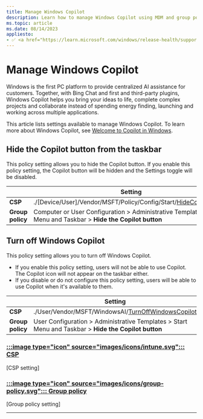 ```yaml
---
title: Manage Windows Copilot
description: Learn how to manage Windows Copilot using MDM and group policy.
ms.topic: article
ms.date: 08/14/2023
appliesto:
- ✅ <a href="https://learn.microsoft.com/windows/release-health/supported-versions-windows-client" target="_blank">Windows 11</a>
---
```


# Manage Windows Copilot

Windows is the first PC platform to provide centralized AI assistance for customers. Together, with Bing Chat and first and third-party plugins, Windows Copilot helps you bring your ideas to life, complete complex projects and collaborate instead of spending energy finding, launching and working across multiple applications.

This article lists settings available to manage Windows Copilot. To learn more about Windows Copilot, see [Welcome to Copilot in Windows](https://support.microsoft.com/windows/welcome-to-copilot-in-windows-675708af-8c16-4675-afeb-85a5a476ccb0).

## Hide the Copilot button from the taskbar

This policy setting allows you to hide the Copilot button. If you enable this policy setting, the Copilot button will be hidden and the Settings toggle will be disabled.

|                  | Setting                                                                                                          |
|------------------|------------------------------------------------------------------------------------------------------------------|
| **CSP**          | ./[Device/User]/Vendor/MSFT/Policy/Config/Start/[HideCopilotButton](mdm/policy-csp-start.md#hidecopilotbutton)   |
| **Group policy** | Computer or User Configuration > Administrative Templates > Start Menu and Taskbar > **Hide the Copilot button** |

## Turn off Windows Copilot

This policy setting allows you to turn off Windows Copilot.

- If you enable this policy setting, users will not be able to use Copilot. The Copilot icon will not appear on the taskbar either.
- If you disable or do not configure this policy setting, users will be able to use Copilot when it's available to them.

|                  | Setting                                                                                                 |
|------------------|---------------------------------------------------------------------------------------------------------|
| **CSP**          | ./User/Vendor/MSFT/WindowsAI/[TurnOffWindowsCopilot](mdm/policy-csp-windowsai.md#turnoffwindowscopilot) |
| **Group policy** | User Configuration > Administrative Templates > Start Menu and Taskbar > **Hide the Copilot button**    |

### [:::image type="icon" source="images/icons/intune.svg"::: **CSP**](#tab/csp)

[CSP setting]

### [:::image type="icon" source="images/icons/group-policy.svg"::: **Group policy**](#tab/group-policy)

[Group policy setting]

---
